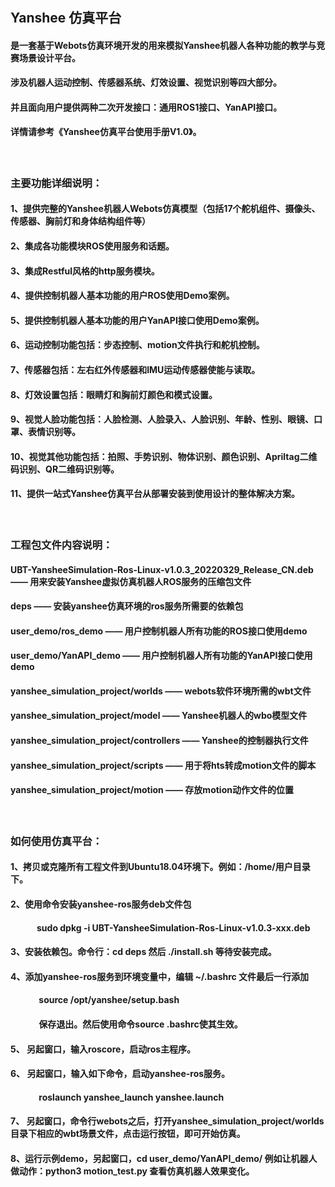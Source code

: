 #### &emsp;&emsp;&emsp;&emsp;&emsp;

## Yanshee 仿真平台
#### 是一套基于Webots仿真环境开发的用来模拟Yanshee机器人各种功能的教学与竞赛场景设计平台。
#### 涉及机器人运动控制、传感器系统、灯效设置、视觉识别等四大部分。
#### 并且面向用户提供两种二次开发接口：通用ROS1接口、YanAPI接口。
#### 详情请参考《Yanshee仿真平台使用手册V1.0》。
#### &emsp;&emsp;&emsp;&emsp;&emsp;

### 主要功能详细说明：
#### 1、提供完整的Yanshee机器人Webots仿真模型（包括17个舵机组件、摄像头、传感器、胸前灯和身体结构组件等）
#### 2、集成各功能模块ROS使用服务和话题。
#### 3、集成Restful风格的http服务模块。
#### 4、提供控制机器人基本功能的用户ROS使用Demo案例。
#### 5、提供控制机器人基本功能的用户YanAPI接口使用Demo案例。
#### 6、运动控制功能包括：步态控制、motion文件执行和舵机控制。
#### 7、传感器包括：左右红外传感器和IMU运动传感器使能与读取。
#### 8、灯效设置包括：眼睛灯和胸前灯颜色和模式设置。
#### 9、视觉人脸功能包括：人脸检测、人脸录入、人脸识别、年龄、性别、眼镜、口罩、表情识别等。
#### 10、视觉其他功能包括：拍照、手势识别、物体识别、颜色识别、Apriltag二维码识别、QR二维码识别等。
#### 11、提供一站式Yanshee仿真平台从部署安装到使用设计的整体解决方案。
#### &emsp;&emsp;&emsp;&emsp;&emsp;
### 工程包文件内容说明：
#### UBT-YansheeSimulation-Ros-Linux-v1.0.3_20220329_Release_CN.deb ——	用来安装Yanshee虚拟仿真机器人ROS服务的压缩包文件
#### deps ——	安装yanshee仿真环境的ros服务所需要的依赖包
#### user_demo/ros_demo —— 用户控制机器人所有功能的ROS接口使用demo
#### user_demo/YanAPI_demo —— 用户控制机器人所有功能的YanAPI接口使用demo
#### yanshee_simulation_project/worlds —— webots软件环境所需的wbt文件
#### yanshee_simulation_project/model —— Yanshee机器人的wbo模型文件
#### yanshee_simulation_project/controllers —— Yanshee的控制器执行文件
#### yanshee_simulation_project/scripts —— 用于将hts转成motion文件的脚本
#### yanshee_simulation_project/motion —— 存放motion动作文件的位置

#### &emsp;&emsp;&emsp;&emsp;&emsp;
### 如何使用仿真平台：
#### 1、拷贝或克隆所有工程文件到Ubuntu18.04环境下。例如：/home/用户目录下。
#### 2、使用命令安装yanshee-ros服务deb文件包
#### &emsp;&emsp;&emsp;sudo dpkg -i UBT-YansheeSimulation-Ros-Linux-v1.0.3-xxx.deb
#### 3、安装依赖包。命令行：cd deps 然后 ./install.sh 等待安装完成。 
#### 4、添加yanshee-ros服务到环境变量中，编辑 ~/.bashrc 文件最后一行添加
#### &emsp;&emsp;&emsp; source /opt/yanshee/setup.bash
#### &emsp;&emsp;&emsp; 保存退出。然后使用命令source .bashrc使其生效。
#### 5、 另起窗口，输入roscore，启动ros主程序。
#### 6、 另起窗口，输入如下命令，启动yanshee-ros服务。
#### &emsp;&emsp;&emsp; roslaunch yanshee_launch yanshee.launch
#### 7、 另起窗口，命令行webots之后，打开yanshee_simulation_project/worlds目录下相应的wbt场景文件，点击运行按钮，即可开始仿真。
#### 8、运行示例demo，另起窗口，cd user_demo/YanAPI_demo/ 例如让机器人做动作：python3 motion_test.py 查看仿真机器人效果变化。

#### &emsp;&emsp;&emsp;&emsp;&emsp;
#### &emsp;&emsp;&emsp;&emsp;&emsp;
